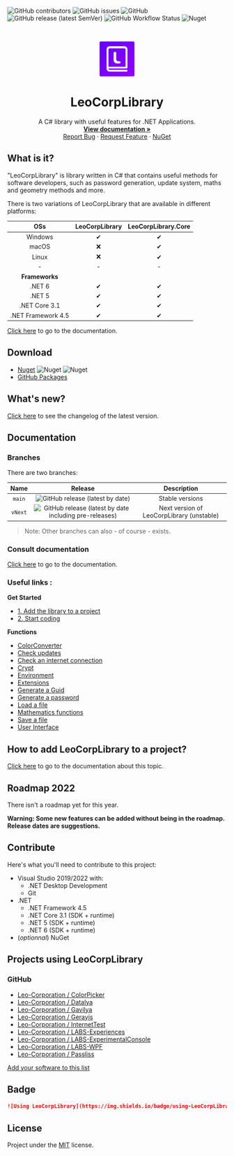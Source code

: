 ![GitHub contributors](https://img.shields.io/github/contributors/Leo-Corporation/LeoCorpLibrary)
![GitHub issues](https://img.shields.io/github/issues/Leo-Corporation/LeoCorpLibrary) 
![GitHub](https://img.shields.io/github/license/Leo-Corporation/LeoCorpLibrary)
![GitHub release (latest SemVer)](https://img.shields.io/github/v/release/Leo-Corporation/LeoCorpLibrary) 
![GitHub Workflow Status](https://img.shields.io/github/workflow/status/Leo-Corporation/LeoCorpLibrary/.NET%20Framework)
![Nuget](https://img.shields.io/nuget/dt/LeoCorpLibrary)

<br />
<p align="center">
  <a href="https://github.com/Leo-Corporation/LeoCorpLibrary">
    <img src=".github/images/logo.png" alt="Logo" width="80" height="80">
  </a>

  <h1 align="center">LeoCorpLibrary</h1>

  <p align="center">
    A C# library with useful features for .NET Applications.
    <br />
    <a href="https://leocorplibrary.leocorporation.dev/"><strong>View documentation »</strong></a>
    <br />
    <a href="https://github.com/Leo-Corporation/LeoCorpLibrary/issues/new?assignees=&labels=bug&template=bug-report.yml&title=%5BBug%5D+">Report Bug</a>
    ·
    <a href="https://github.com/Leo-Corporation/LeoCorpLibrary/issues/new?assignees=&labels=enhancement&template=feature-request.yml&title=%5BEnhancement%5D+">Request Feature</a>
    ·
    <a href="https://www.nuget.org/packages/LeoCorpLibrary/">NuGet</a>

  </p>
</p>

## What is it?
"LeoCorpLibrary" is library written in C# that contains useful methods for software developers, such as password generation, update system, maths and geometry methods and more.

There is two variations of LeoCorpLibrary that are available in different platforms:

| **OSs** | **LeoCorpLibrary** | **LeoCorpLibrary.Core** |
| :-----: | :----------------: | :---------------------: |
| Windows | ✔ | ✔ |
| macOS | ❌ | ✔ |
| Linux | ❌ | ✔ |
| - | - | - |
| **Frameworks** |  |  |
| .NET 6 | ✔ | ✔ |
| .NET 5 | ✔ | ✔ |
| .NET Core 3.1 | ✔ | ✔ |
| .NET Framework 4.5 | ✔ | ✔ |

[Click here](https://github.com/Leo-Corporation/LeoCorpLibrary/wiki) to go to the documentation.

## Download
* [Nuget](https://www.nuget.org/packages/LeoCorpLibrary) ![Nuget](https://img.shields.io/nuget/v/LeoCorpLibrary) ![Nuget](https://img.shields.io/nuget/dt/LeoCorpLibrary)
* [GitHub Packages](https://github.com/Leo-Corporation/LeoCorpLibrary/packages/345951)

## What's new?
[Click here](https://github.com/Leo-Corporation/LeoCorpLibrary/releases) to see the changelog of the latest version.

## Documentation
### Branches
There are two branches:

| Name | Release | Description |
| :--: | :-----: | :---------: |
| `main` | ![GitHub release (latest by date)](https://img.shields.io/github/v/release/Leo-Corporation/LeoCorpLibrary) | Stable versions |
| `vNext` | ![GitHub release (latest by date including pre-releases)](https://img.shields.io/github/v/release/Leo-Corporation/LeoCorpLibrary?include_prereleases) | Next version of LeoCorpLibrary (unstable) |

> Note: Other branches can also - of course - exists.

### Consult documentation
[Click here](https://leocorplibrary.leocorporation.dev/) to go to the documentation.
### Useful links :
**Get Started**
- [1. Add the library to a project](https://leocorplibrary.leocorporation.dev/install-LeoCorpLibrary#1-add-the-library-to-a-project)
- [2. Start coding](https://leocorplibrary.leocorporation.dev/install-LeoCorpLibrary#2-start-coding)

**Functions**
* [ColorConverter](https://leocorplibrary.leocorporation.dev/Colors-converter)
* [Check updates](https://leocorplibrary.leocorporation.dev/Check-for-updates)
* [Check an internet connection](https://leocorplibrary.leocorporation.dev/Verify-an-internet-connection)
* [Crypt](https://leocorplibrary.leocorporation.dev/Crypt)
* [Environment](https://leocorplibrary.leocorporation.dev/Environment)
* [Extensions](https://leocorplibrary.leocorporation.dev/Extensions)
* [Generate a Guid](https://leocorplibrary.leocorporation.dev/Generate-a-Guid)
* [Generate a password](https://leocorplibrary.leocorporation.dev/Generate-a-password)
* [Load a file](https://leocorplibrary.leocorporation.dev/load-a-file)
* [Mathematics functions](https://leocorplibrary.leocorporation.dev/Mathematics-functions)
* [Save a file](https://leocorplibrary.leocorporation.dev/Save-in-a-file)
* [User Interface](https://leocorplibrary.leocorporation.dev/User-Interface)

## How to add LeoCorpLibrary to a project?
[Click here](https://leocorplibrary.leocorporation.dev/install-LeoCorpLibrary#1-add-the-library-to-a-project) to go to the documentation about this topic.

## Roadmap 2022
There isn't a roadmap yet for this year.


**Warning: Some new features can be added without being in the roadmap. Release dates are suggestions.**

## Contribute
Here's what you'll need to contribute to this project:
- Visual Studio 2019/2022 with:
   - .NET Desktop Development
   - Git
- .NET
   - .NET Framework 4.5
   - .NET Core 3.1 (SDK + runtime)
   - .NET 5 (SDK + runtime)
   - .NET 6 (SDK + runtime)
- (*optionnal*) NuGet

## Projects using LeoCorpLibrary
### GitHub
- [Leo-Corporation / ColorPicker](https://github.com/Leo-Corporation/ColorPicker)
- [Leo-Corporation / Datalya](https://github.com/Leo-Corporation/Datalya)
- [Leo-Corporation / Gavilya](https://github.com/Leo-Corporation/Gavilya)
- [Leo-Corporation / Gerayis](https://github.com/Leo-Corporation/Gerayis)
- [Leo-Corporation / InternetTest](https://github.com/Leo-Corporation/InternetTest)
- [Leo-Corporation / LABS-Experiences](https://github.com/Leo-Corporation/LABS-Experiences)
- [Leo-Corporation / LABS-ExperimentalConsole](https://github.com/Leo-Corporation/LABS-ExperimentalConsole)
- [Leo-Corporation / LABS-WPF](https://github.com/Leo-Corporation/LABS-WPF)
- [Leo-Corporation / Passliss](https://github.com/Leo-Corporation/Passliss)

[Add your software to this list](https://github.com/Leo-Corporation/LeoCorpLibrary/issues/new?assignees=&labels=ajout+cr%C3%A9dit&template=credit_projet.md&title=%5BCr%C3%A9dit-Projet%5D+)
## Badge
~~~ md
![Using LeoCorpLibrary](https://img.shields.io/badge/using-LeoCorpLibrary-blue)
~~~

## License
Project under the [MIT](https://github.com/Leo-Corporation/LeoCorpLibrary/blob/master/LICENSE.md) license.
